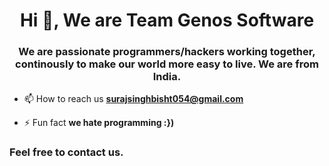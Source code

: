 <h1 align="center">Hi 👋, We are Team Genos Software</h1>
<h3 align="center">We are passionate programmers/hackers working together, continously to make our world more easy to live. We are from India.</h3>

- 📫 How to reach us **surajsinghbisht054@gmail.com**

- ⚡ Fun fact **we hate programming :})**

<h3 align="left">Feel free to contact us.</h3>
